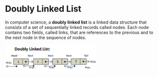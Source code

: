 # Doubly Linked List

In computer science, a **doubly linked list** is a linked data structure that
consists of a set of sequentially linked records called nodes. Each node contains
two fields, called links, that are references to the previous and to the next
node in the sequence of nodes.

<img src="../assets/double_linked_list.png" width="300" />